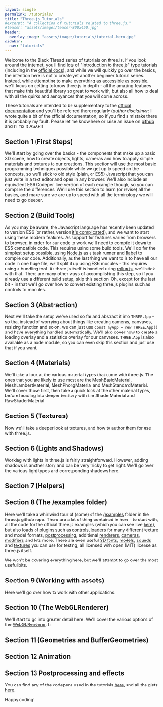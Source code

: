 ```yaml
---
layout: single
permalink: /tutorials/
title: "Three.js Tutorials"
#excerpt: "A collection of tutorials related to three.js."
#teaser: "assets/images/teaser-800x450.jpg"
header:
  overlay_image: "assets/images/tutorials/tutorial-hero.jpg"
sidebar:
  nav: "tutorials"
---
```


Welcome to the Black Thread series of tutorials on [three.js](https://threejs.org/). If you look around the internet, you'll find lots of "Introduction to three.js" type tutorials (including in the [official docs](threejs.org/docs/#manual/introduction/Creating-a-scene)), and while we will quickly go over the basics, the intention here is not to create yet another beginner tutorial series. Instead, while attempting to make everything as accessible as possible, we'll  focus on getting to know three.js in depth - all the amazing features that make this beautiful library so great to work with, but also all how to deal with all the quirks and annoyances that you will come across.

These tutorials are intended to be supplementary to the [official documentation](threejs.org/docs/) and you'll be referred there regularly (*author disclaimer:* I wrote quite a bit of the official documentation, so if you find a mistake there it is probably my fault. Please let me know here or raise an issue on [github](https://github.com/mrdoob/three.js/issues/) and I'll fix it ASAP!)


## Section 1 (First Steps)
We'll start by going over the basics - the components that make up a basic 3D scene, how to create objects, lights, cameras and how to apply simple materials and textures to our creations. This section will use the most basic programming techniques possible while we get up to speed on the concepts, so we'll stick to old style (plain, or ES5) Javascript that you can just write in a text editor and open in any browser. We'll also include  an equivalent ES6 Codepen live version of each example though, so you can compare the differences. We'll use this section to learn (or revise) all the basics, and make sure we are up to speed with all the terminology we will need to go deeper. 

## Section 2 (Build Tools)
As you may be aware, the Javascript language has recently been updated to version ES6 (or rather, version [it's complicated](https://benmccormick.org/2015/09/14/es5-es6-es2016-es-next-whats-going-on-with-javascript-versioning/)), and we want to start using these modern features. As support for features varies from browsers to browser, in order for our code to work we'll need to compile it down to ES5 compatible code. This requires using some build tools. 
We'll go for the simplest setup possible, using [Node.js](https://nodejs.org/en/) as a task runner and [Babel](https://babeljs.io/) to compile our code. Additionally, as the last thing we want to is to have all our code in one huge file, we'll split it up using ES6 modules - this requires using a bundling tool. As three.js itself is bundled using [rollup.js](https://rollupjs.org/), we'll stick with that. There are many other ways of accomplishing this step, so if you already use a different build setup, skip this section. Oh, except for the last bit - in that we'll go over how to convert existing three.js plugins such as controls to modules. 

## Section 3 (Abstraction)
Next we'll take the setup we've used so far and abstract it into `THREE.App` - so that instead of worrying about things like creating cameras, canvases, resizing function and so on, we can just use `const myApp = new THREE.App()` and have everything handled automatically. We'll also cover how to create a loading overlay and a statistics overlay for our canvases. `THREE.App` is also available as a node module, so you can even skip this section and just use that if you want. 

## Section 4 (Materials)
We'll take a look at the various material types that come with three.js. The ones that you are likely to use most are the MeshBasicMaterial, MeshLambertMaterial, MeshPhongMaterial and MeshStandardMaterial. We'll cover those first, then take a quick look at the other material types, before heading into deeper territory with the ShaderMaterial and RawShaderMaterial

## Section 5 (Textures)
Now we'll take a deeper look at textures, and how to author them for use with three.js. 

## Section 6 (Lights and Shadows)
Working with lights in three.js is fairly straightforward. However, adding shadows is another story and can be very tricky to get right. We'll go over the various light types and corresponding shadows here.

## Section 7 (Helpers)

## Section 8 (The /examples folder)
Here we'll take a whirlwind tour of (some) of the /[examples](https://github.com/mrdoob/three.js/blob/dev/examples/) folder in the three.js github repo. There are a lot of thing contained in here - to start with, all the code for the official three.js examples (which you can see live [here](https://threejs.org/examples/)), but also loads of plugins such as [controls](https://github.com/mrdoob/three.js/tree/dev/examples/js/controls), [loaders](https://github.com/mrdoob/three.js/tree/dev/examples/js/loaders) for many different texture and model formats, [postprocessing](https://github.com/mrdoob/three.js/tree/dev/examples/js/postprocessing), additional [renderers](https://github.com/mrdoob/three.js/tree/dev/examples/js/renderers), [cameras](https://github.com/mrdoob/three.js/tree/dev/examples/js/cameras), [modifiers](https://github.com/mrdoob/three.js/tree/dev/examples/js/modifiers) and lots more. There are even useful [3D fonts](https://github.com/mrdoob/three.js/tree/dev/examples/fonts), [models](https://github.com/mrdoob/three.js/tree/dev/examples/models), [sounds](https://github.com/mrdoob/three.js/tree/dev/examples/sounds) and [textures](https://github.com/mrdoob/three.js/tree/dev/examples/textures) you can use for testing, all licensed with open (MIT) license as three.js itself. 

We won't be covering everything here, but we'll attempt to go over the most useful bits. 

## Section 9 (Working with assets)
Here we'll go over how to work with other applications. 

## Section 10 (The WebGLRenderer)
We'll start to go into greater detail here. We'll cover the various options of the [WebGLRenderer](https://threejs.org/docs/#Reference/Renderers/WebGLRenderer), h

## Section 11 (Geometries and BufferGeometries)

## Section 12 Animation

## Section 13 Postprocessing and effects



You can find any of the codepens used in the tutorials [here]((http://codepen.io/collection/DKNVdO/)), and all the gists [here](https://gist.github.com/looeee/). 




Happy coding! 
